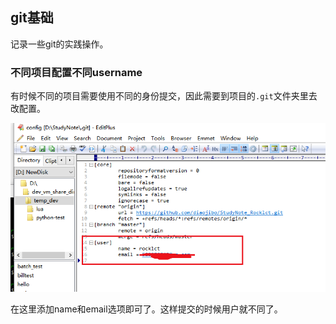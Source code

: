 ## git基础
记录一些git的实践操作。

### 不同项目配置不同username
有时候不同的项目需要使用不同的身份提交，因此需要到项目的`.git`文件夹里去改配置。

![](image/git0.png)

在这里添加name和email选项即可了。这样提交的时候用户就不同了。